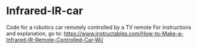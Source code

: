 # Infrared-IR-car
Code for a robotics car remotely controlled by a TV remote
For instructions and explanation, go to:
https://www.instructables.com/How-to-Make-a-Infrared-IR-Remote-Controlled-Car-Wi/
